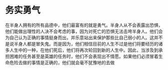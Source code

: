 # 务实勇气

在半身人拥有的所有品德中，他们最富有的就是勇气。半身人从不会表露出恐惧，他们能做出理性的人决不会考虑的事，因为对死亡的恐惧无法击垮半身人。他们会为自己认为正确的事情挺身而出，并乐意站出来保护那些比自己弱小的人。这并不是说半身人都是冒失鬼。而是因为，他们相信目前的人生不过是他们将要经历的诸多人生中的一种，在他们死后，他们将再次轮回到新的人生中。因此，当涉及到承担困难的任务甚至是英雄的任务时，他们不会表现出不情愿。如果他们必须冒着生命危险去做的事情是正确的，他们就会毫不犹豫地的去做
